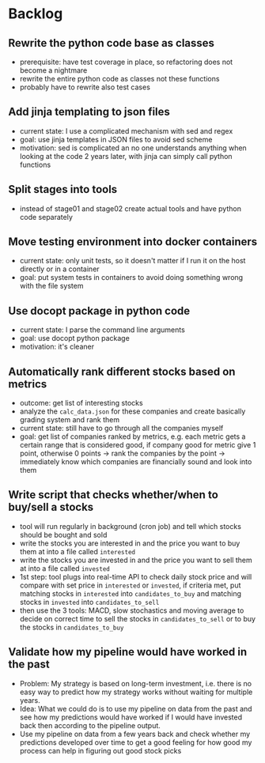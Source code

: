 # Backlog

## Rewrite the python code base as classes

- prerequisite: have test coverage in place, so refactoring does not become a
  nightmare
- rewrite the entire python code as classes not these functions
- probably have to rewrite also test cases

## Add jinja templating to json files

- current state: I use a complicated mechanism with sed and regex
- goal: use jinja templates in JSON files to avoid sed scheme
- motivation: sed is complicated an no one understands anything when looking at
  the code 2 years later, with jinja can simply call python functions

## Split stages into tools

- instead of stage01 and stage02 create actual tools and have python code
  separately

## Move testing environment into docker containers

- current state: only unit tests, so it doesn't matter if I run it on the host
  directly or in a container
- goal: put system tests in containers to avoid doing something wrong with the
  file system

## Use docopt package in python code

- current state: I parse the command line arguments
- goal: use docopt python package
- motivation: it's cleaner

## Automatically rank different stocks based on metrics

- outcome: get list of interesting stocks
- analyze the `calc_data.json` for these companies and create basically grading
  system and rank them
- current state: still have to go through all the companies myself
- goal: get list of companies ranked by metrics, e.g. each metric gets a
  certain range that is considered good, if company good for metric give 1
  point, otherwise 0 points -> rank the companies by the point -> immediately
  know which companies are financially sound and look into them

## Write script that checks whether/when to buy/sell a stocks

- tool will run regularly in background (cron job) and tell which stocks should
  be bought and sold
- write the stocks you are interested in and the price you want to buy them at
  into a file called `interested`
- write the stocks you are invested in and the price you want to sell them at
  into a file called `invested`
- 1st step: tool plugs into real-time API to check daily stock price and will
  compare with set price in `interested` or `invested`, if criteria met, put
  matching stocks in `interested` into `candidates_to_buy` and matching stocks
  in `invested` into `candidates_to_sell`
- then use the 3 tools: MACD, slow stochastics and moving average to decide
  on correct time to sell the stocks in `candidates_to_sell` or to buy the
  stocks in `candidates_to_buy`

## Validate how my pipeline would have worked in the past

- Problem: My strategy is based on long-term investment, i.e. there is no easy
  way to predict how my strategy works without waiting for multiple years.
- Idea: What we could do is to use my pipeline on data from the past and see
  how my predictions would have worked if I would have invested back then
  according to the pipeline output.
- Use my pipeline on data from a few years back and check whether my
  predictions developed over time to get a good feeling for how good my
  process can help in figuring out good stock picks
